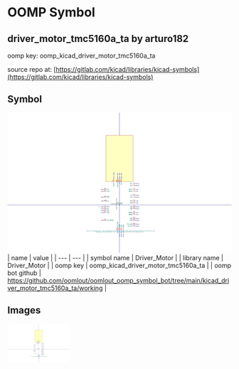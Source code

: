 # OOMP Symbol  
## driver_motor_tmc5160a_ta  by arturo182  
  
oomp key: oomp_kicad_driver_motor_tmc5160a_ta  
  
source repo at: [https://gitlab.com/kicad/libraries/kicad-symbols](https://gitlab.com/kicad/libraries/kicad-symbols)  
## Symbol  
  
[![working.png](working_600.png)](working.png)  
| name | value | 
| --- | --- | 
| symbol name | Driver_Motor | 
| library name | Driver_Motor | 
| oomp key | oomp_kicad_driver_motor_tmc5160a_ta | 
| oomp bot github | https://github.com/oomlout/oomlout_oomp_symbol_bot/tree/main/kicad_driver_motor_tmc5160a_ta/working | 
## Images  
  
[![working.png](working_140.png)](working.png)  
